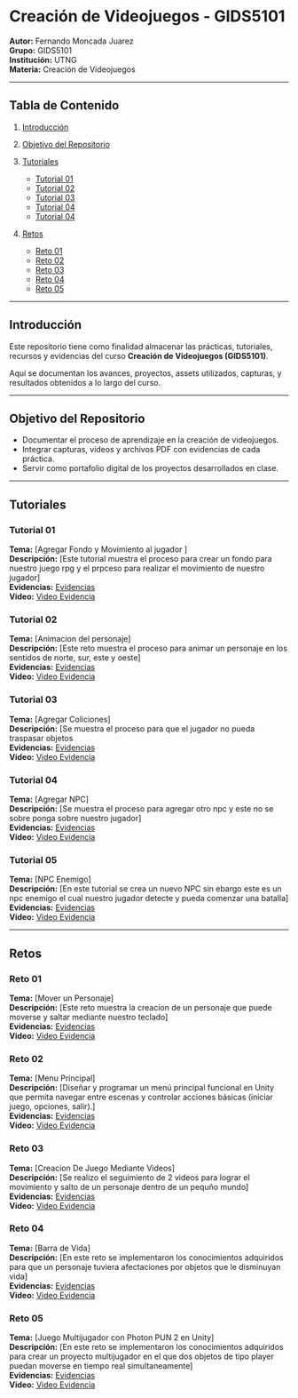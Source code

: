 # Creación de Videojuegos - GIDS5101

**Autor:** Fernando Moncada Juarez  
**Grupo:** GIDS5101  
**Institución:** UTNG  
**Materia:** Creación de Videojuegos  

---

## Tabla de Contenido

1. [Introducción](#introducción)  
2. [Objetivo del Repositorio](#objetivo-del-repositorio)  
3. [Tutoriales](#tutoriales-y-recursos)  
   - [Tutorial 01](#tutorial-01)  
   - [Tutorial 02](#tutorial-02)  
   - [Tutorial 03](#tutorial-03)
   - [Tutorial 04](#tutorial-04)
   - [Tutorial 04](#tutorial-05)
  
4. [Retos](#retos)  
   - [Reto 01](#reto-01)  
   - [Reto 02](#reto-02)  
   - [Reto 03](#reto-03)
   - [Reto 04](#reto-04)
   - [Reto 05](#reto-05)  

---

## Introducción

Este repositorio tiene como finalidad almacenar las prácticas, tutoriales, recursos y evidencias del curso **Creación de Videojuegos (GIDS5101)**.

Aquí se documentan los avances, proyectos, assets utilizados, capturas, y resultados obtenidos a lo largo del curso.

---

## Objetivo del Repositorio

* Documentar el proceso de aprendizaje en la creación de videojuegos.  
* Integrar capturas, videos y archivos PDF con evidencias de cada práctica.  
* Servir como portafolio digital de los proyectos desarrollados en clase.  

---

## Tutoriales

### Tutorial 01

**Tema:** [Agregar Fondo y Movimiento al jugador ]  
**Descripción:** [Este tutorial muestra el proceso para crear un fondo para nuestro juego rpg y el prpceso para realizar el movimiento de nuestro jugador]  
**Evidencias:** [Evidencias](https://docs.google.com/document/d/1JKG6vRonIdamSmCqejnp2rEaGCEjUY8fUzFSuYIe0hE/edit?usp=sharing)  
**Video:** [Video Evidencia](https://drive.google.com/file/d/1ng0NU5S2-T4qXgYvwQS-9hbjgsXKDJOm/view?usp=sharing)  

### Tutorial 02

**Tema:** [Animacion del personaje]  
**Descripción:** [Este reto muestra el proceso para animar un personaje en los sentidos de norte, sur, este y oeste]  
**Evidencias:** [Evidencias](https://docs.google.com/document/d/1JKG6vRonIdamSmCqejnp2rEaGCEjUY8fUzFSuYIe0hE/edit?usp=sharing)  
**Video:** [Video Evidencia](https://drive.google.com/file/d/1U07R8GcFjQURX893EkQjU3SSi4z3VnbJ/view?usp=sharing)  

### Tutorial 03

**Tema:** [Agregar Coliciones]  
**Descripción:** [Se muestra el proceso para que el jugador no pueda traspasar objetos  
**Evidencias:** [Evidencias](https://docs.google.com/document/d/1JKG6vRonIdamSmCqejnp2rEaGCEjUY8fUzFSuYIe0hE/edit?usp=sharing)  
**Video:** [Video Evidencia](https://drive.google.com/file/d/1mN6fjbm9_Q7CBDfdUJw8lnuoefnfFkr_/view?usp=sharing)  

### Tutorial 04

**Tema:** [Agregar NPC]  
**Descripción:** [Se muestra el proceso para agregar otro npc y este no se sobre ponga sobre nuestro jugador]  
**Evidencias:** [Evidencias](https://docs.google.com/document/d/1JKG6vRonIdamSmCqejnp2rEaGCEjUY8fUzFSuYIe0hE/edit?usp=sharing)  
**Video:** [Video Evidencia](https://drive.google.com/file/d/1nICyk9xhsDNJuNW3wzZAOBQqPIporAPy/view?usp=sharing)  

### Tutorial 05

**Tema:** [NPC Enemigo]  
**Descripción:** [En este tutorial se crea un nuevo NPC sin ebargo este es un npc enemigo el cual nuestro jugador detecte y pueda comenzar una batalla]  
**Evidencias:** [Evidencias](https://docs.google.com/document/d/1JKG6vRonIdamSmCqejnp2rEaGCEjUY8fUzFSuYIe0hE/edit?usp=sharing)  
**Video:** [Video Evidencia](https://drive.google.com/file/d/1-grovbyOe5R5sVuD4LmBcD-lb4WlxNfb/view?usp=sharing) 

---

## Retos

### Reto 01

**Tema:** [Mover un Personaje]  
**Descripción:** [Este reto muestra la creacion de un personaje que puede moverse y saltar mediante nuestro teclado]  
**Evidencias:** [Evidencias](https://docs.google.com/document/d/1cvWarm72GV02FxCteu1ngejkuyDQKoitLb0OE1Qp1CM/edit?usp=sharing)  
**Video:** [Video Evidencia](https://drive.google.com/drive/folders/15_F_Ti_BO_7Jd5vHAFx7G6itOvTm2ttO?usp=sharing)

### Reto 02

**Tema:** [Menu Principal]  
**Descripción:** [Diseñar y programar un menú principal funcional en Unity que permita navegar entre escenas y controlar acciones básicas (iniciar juego, opciones, salir).]  
**Evidencias:** [Evidencias](https://docs.google.com/document/d/1Q6cZvzb_XQhtUQgpQ4tsq6rDhWlNZZzjqWll9csw0vY/edit?usp=sharing)  
**Video:** [Video Evidencia](https://drive.google.com/file/d/1DiiUX7eIfn7fbbhUM1d1iJC7PupcogFY/view?usp=sharing)

### Reto 03

**Tema:** [Creacion De Juego Mediante Videos]  
**Descripción:** [Se realizo el seguimiento de 2 videos para lograr el movimiento y salto de un personaje dentro de un pequño mundo]  
**Evidencias:** [Evidencias](https://docs.google.com/document/d/1436p1kp5_WoYol3ZDFnVRthi4D11IV4HBw6WbnOIMfk/edit?usp=sharing)  
**Video:** [Video Evidencia](https://drive.google.com/drive/folders/1JwLcsgmw_0MWx00pdRF2MK7oFSahS1ax?usp=sharing)  

### Reto 04

**Tema:** [Barra de Vida]  
**Descripción:** [En este reto se implementaron los conocimientos adquiridos para que un personaje tuviera afectaciones por objetos que le disminuyan vida]  
**Evidencias:** [Evidencias](https://docs.google.com/document/d/1QkiJhnIXLeEGLcz8AoXRmPn-7jodyZxWuL16SLcNXqE/edit?usp=sharing)  
**Video:** [Video Evidencia](https://drive.google.com/file/d/1HWLxMaQ4DwfF4RUccYAd1Im7FsBIl8Id/view?usp=sharing)  


### Reto 05

**Tema:** [Juego Multijugador con Photon PUN 2 en Unity]  
**Descripción:** [En este reto se implementaron los conocimientos adquiridos para crear un proyecto multijugador en el que dos objetos de tipo player puedan moverse en tiempo real simultaneamente]  
**Evidencias:** [Evidencias](https://docs.google.com/document/d/1E6WOfKFiwBf0mNilpE-mTJpN-8BHifBqaMVH0B9vGfw/edit?tab=t.0)  
**Video:** [Video Evidencia](https://drive.google.com/file/d/12eH4uAO9tp9v_urbtuks67XgJ3rk5ffF/view?usp=sharing)  



